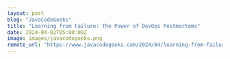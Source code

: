 ```yaml
---
layout: post
blog: "JavaCodeGeeks"
title: "Learning from Failure: The Power of DevOps Postmortems"
date: 2024-04-02T05:00:00Z
image: images/javacodegeeks.png
remote_url: "https://www.javacodegeeks.com/2024/04/learning-from-failure-the-power-of-devops-postmortems.html"
---
```

